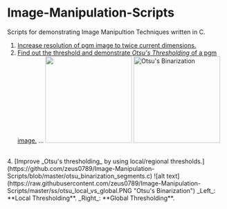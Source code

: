 # Image-Manipulation-Scripts
Scripts for demonstrating Image Manipultion Techniques written in C.

1. [Increase resolution of pgm image to twice current dimensions.](https://github.com/zeus0789/Image-Manipulation-Scripts/blob/master/pgm_zoom.c)
2. [Find out the threshold and demonstrate _Otsu's Thresholding_ of a pgm image.](https://github.com/zeus0789/Image-Manipulation-Scripts/blob/master/otsu_binarization.c)
... <img  src = "https://raw.githubusercontent.com/zeus0789/Image-Manipulation-Scripts/master/ss/cameraman.PNG" width ="200" /> <img alt="Otsu's Binarization" src = "https://raw.githubusercontent.com/zeus0789/Image-Manipulation-Scripts/master/ss/otsu_cameraman.PNG" width ="200" />
<br/>
4. [Improve _Otsu's thresholding_ by using local/regional thresholds.](https://github.com/zeus0789/Image-Manipulation-Scripts/blob/master/otsu_binarization_segments.c)
![alt text](https://raw.githubusercontent.com/zeus0789/Image-Manipulation-Scripts/master/ss/otsu_local_vs_global.PNG "Otsu's Binarization")
_Left_: **Local Thresholding**. _Right_: **Global Thresholding**.




